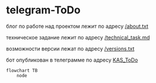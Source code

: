 # telegram-ToDo
блог по работе над проектом лежит по адресу <a href="https://github.com/KizurovAS/telegram-ToDo/blob/master/about.txt">/about.txt</a>
<p>
техническое задание лежит по адресу <a href="https://github.com/KizurovAS/telegram-ToDo/blob/master/technical_task.md">/technical_task.md</a>
<p>
возможности версии лежат по адресу <a href="https://github.com/KizurovAS/telegram-ToDo/blob/master/versions.txt">/versions.txt</a>
<p>
бот опубликован в телеграмме по адресу <a href="t.me/KAS_ToDo_bot">KAS_ToDo</a>
<p>

```mermaid
flowchart TB
	node
```

